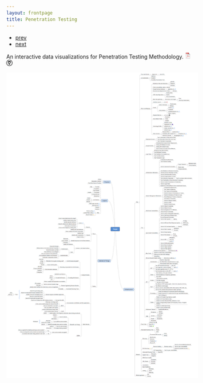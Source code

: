 ```yaml
---
layout: frontpage
title: Penetration Testing
---
```


<div class="navbar">
  <div class="navbar-inner">
      <ul class="nav">
          <li><a href="isletc6_fig4.html">prev</a></li>
          <li><a href="tian2016_fig4.html">next</a></li>
      </ul>
  </div>
</div>

An interactive data visualizations for Penetration Testing Methodology. [![pdf](../icons16/pdf-icon.png)](https://soon.pdf) [![GitHub](../icons16/github-icon.png)](https://github.com/dynamicparallax)

[![R/qtlcharts example](../../assets/bigpublpics/iplotCorr.png)](http://soon/iplotCorr.html)
